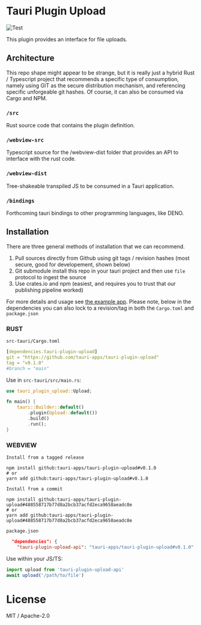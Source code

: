 # Tauri Plugin Upload
![Test](https://github.com/tauri-apps/tauri-plugin-upload/workflows/Test/badge.svg)

This plugin provides an interface for file uploads.

## Architecture
This repo shape might appear to be strange, but it is really just a hybrid Rust / Typescript project that recommends a specific type of consumption, namely using GIT as the secure distribution mechanism, and referencing specific unforgeable git hashes. Of course, it can also be consumed via Cargo and NPM.

### `/src`
Rust source code that contains the plugin definition.

### `/webview-src`
Typescript source for the /webview-dist folder that provides an API to interface with the rust code.

### `/webview-dist`
Tree-shakeable transpiled JS to be consumed in a Tauri application.

### `/bindings`
Forthcoming tauri bindings to other programming languages, like DENO.

## Installation
There are three general methods of installation that we can recommend.
1. Pull sources directly from Github using git tags / revision hashes (most secure, good for developement, shown below)
2. Git submodule install this repo in your tauri project and then use `file` protocol to ingest the source
3. Use crates.io and npm (easiest, and requires you to trust that our publishing pipeline worked)

For more details and usage see [the example app](examples/svelte-app). Please note, below in the dependencies you can also lock to a revision/tag in both the `Cargo.toml` and `package.json`

### RUST
`src-tauri/Cargo.toml`
```yaml
[dependencies.tauri-plugin-upload]
git = "https://github.com/tauri-apps/tauri-plugin-upload"
tag = "v0.1.0"
#branch = "main"
```

Use in `src-tauri/src/main.rs`:
```rust
use tauri_plugin_upload::Upload;

fn main() {
    tauri::Builder::default()
        .plugin(Upload::default())
        .build()
        .run();
}
```

### WEBVIEW
`Install from a tagged release`
```
npm install github:tauri-apps/tauri-plugin-upload#v0.1.0
# or
yarn add github:tauri-apps/tauri-plugin-upload#v0.1.0
```

`Install from a commit`
```
npm install github:tauri-apps/tauri-plugin-upload#488558717b77d8a2bcb37acfd2eca9658aeadc8e
# or
yarn add github:tauri-apps/tauri-plugin-upload#488558717b77d8a2bcb37acfd2eca9658aeadc8e
```

`package.json`
```json
  "dependencies": {
    "tauri-plugin-upload-api": "tauri-apps/tauri-plugin-upload#v0.1.0",
```

Use within your JS/TS:
```ts
import upload from 'tauri-plugin-upload-api'
await upload('/path/to/file')
```

# License
MIT / Apache-2.0
